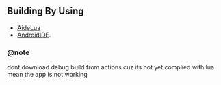 ## Building By Using
- [AideLua](https://github.com/Jesse205/Aide-Lua)
- [AndroidIDE](https://github.com/itsaky/AndroidIDE).

### @note
dont download debug build from actions cuz its not yet complied with lua mean the app is not working